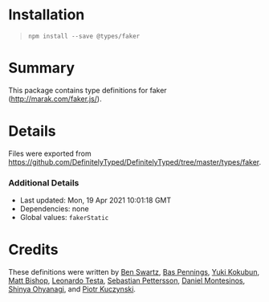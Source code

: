 # Installation
> `npm install --save @types/faker`

# Summary
This package contains type definitions for faker (http://marak.com/faker.js/).

# Details
Files were exported from https://github.com/DefinitelyTyped/DefinitelyTyped/tree/master/types/faker.

### Additional Details
 * Last updated: Mon, 19 Apr 2021 10:01:18 GMT
 * Dependencies: none
 * Global values: `fakerStatic`

# Credits
These definitions were written by [Ben Swartz](https://github.com/bensw), [Bas Pennings](https://github.com/basp), [Yuki Kokubun](https://github.com/Kuniwak), [Matt Bishop](https://github.com/mattbishop), [Leonardo Testa](https://github.com/testica), [Sebastian Pettersson](https://github.com/TastefulElk), [Daniel Montesinos](https://github.com/damonpam), [Shinya Ohyanagi](https://github.com/heavenshell), and [Piotr Kuczynski](https://github.com/pkuczynski).
